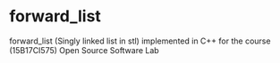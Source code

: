 # forward_list
forward_list (Singly linked list in stl) implemented in C++ for the course (15B17CI575) Open Source Software Lab